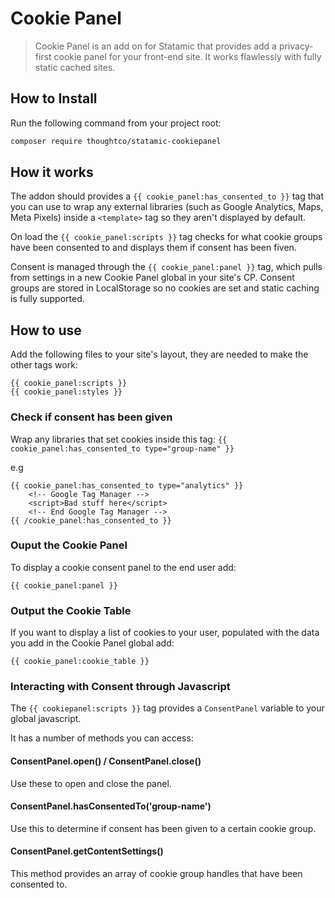 # Cookie Panel

> Cookie Panel is an add on for Statamic that provides add a privacy-first cookie panel for your front-end site. It works flawlessly with fully static cached sites.


## How to Install

Run the following command from your project root:

```bash
composer require thoughtco/statamic-cookiepanel
```

## How it works

The addon should provides a `{{ cookie_panel:has_consented_to }}` tag that you can use to wrap any external libraries (such as Google Analytics, Maps, Meta Pixels) inside a `<template>` tag so they aren't displayed by default.

On load the `{{ cookie_panel:scripts }}` tag checks for what cookie groups have been consented to and displays them if consent has been fiven. 

Consent is managed through the `{{ cookie_panel:panel }}` tag, which pulls from settings in a new Cookie Panel global in your site's CP. Consent groups are stored in LocalStorage so no cookies are set and static caching is fully supported.


## How to use

Add the following files to your site's layout, they are needed to make the other tags work:

```antlers
{{ cookie_panel:scripts }}
{{ cookie_panel:styles }}
```

### Check if consent has been given
Wrap any libraries that set cookies inside this tag:
`{{ cookie_panel:has_consented_to type="group-name" }}`

e.g 

```
{{ cookie_panel:has_consented_to type="analytics" }}
	<!-- Google Tag Manager -->
	<script>Bad stuff here</script>
	<!-- End Google Tag Manager -->		
{{ /cookie_panel:has_consented_to }}
```

### Ouput the Cookie Panel
To display a cookie consent panel to the end user add:
```
{{ cookie_panel:panel }}

```

### Output the Cookie Table
If you want to display a list of cookies to your user, populated with the data you add in the Cookie Panel global add:

```
{{ cookie_panel:cookie_table }}
```


### Interacting with Consent through Javascript
The `{{ cookiepanel:scripts }}` tag provides a `ConsentPanel` variable to your global javascript.

It has a number of methods you can access:

#### ConsentPanel.open() / ConsentPanel.close()
Use these to open and close the panel.

#### ConsentPanel.hasConsentedTo('group-name')
Use this to determine if consent has been given to a certain cookie group.

#### ConsentPanel.getContentSettings()
This method provides an array of cookie group handles that have been consented to.
